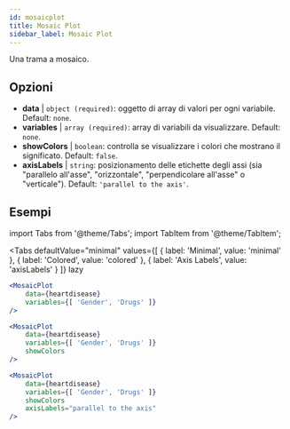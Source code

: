 ```yaml
---
id: mosaicplot
title: Mosaic Plot
sidebar_label: Mosaic Plot
---
```


Una trama a mosaico.

## Opzioni

* __data__ | `object (required)`: oggetto di array di valori per ogni variabile. Default: `none`.
* __variables__ | `array (required)`: array di variabili da visualizzare. Default: `none`.
* __showColors__ | `boolean`: controlla se visualizzare i colori che mostrano il significato. Default: `false`.
* __axisLabels__ | `string`: posizionamento delle etichette degli assi (sia "parallelo all'asse", "orizzontale", "perpendicolare all'asse" o "verticale"). Default: `'parallel to the axis'`.


## Esempi

import Tabs from '@theme/Tabs';
import TabItem from '@theme/TabItem';

<Tabs
    defaultValue="minimal"
    values={[
        { label: 'Minimal', value: 'minimal' },
        { label: 'Colored', value: 'colored' },
        { label: 'Axis Labels', value: 'axisLabels' }
    ]}
    lazy
>

<TabItem value="minimal">

```jsx live
<MosaicPlot
    data={heartdisease} 
    variables={[ 'Gender', 'Drugs' ]}
/>
```

</TabItem>

<TabItem value="colored">

```jsx live
<MosaicPlot
    data={heartdisease} 
    variables={[ 'Gender', 'Drugs' ]}
    showColors
/>
```

</TabItem>

<TabItem value="axisLabels">

```jsx live
<MosaicPlot
    data={heartdisease} 
    variables={[ 'Gender', 'Drugs' ]}
    showColors
    axisLabels="parallel to the axis"
/>
```

</TabItem>

</Tabs>
